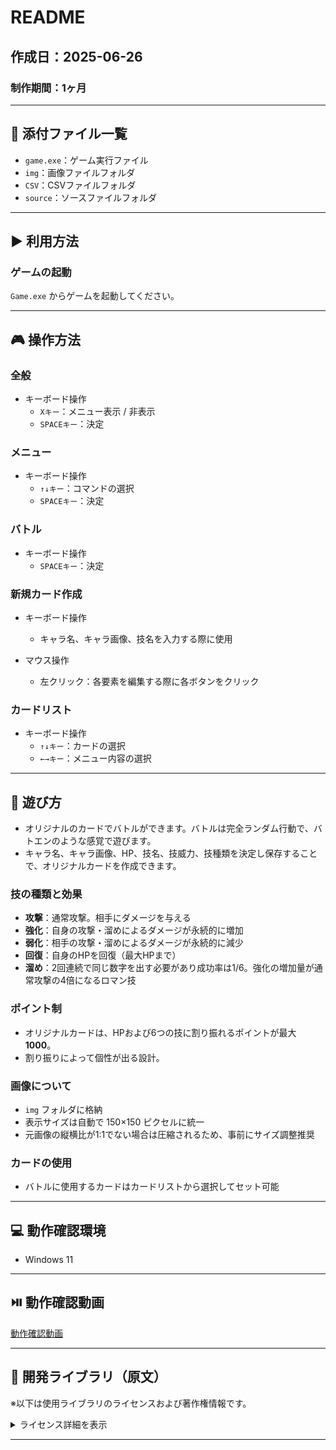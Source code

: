 # README

## 作成日：2025-06-26
### 制作期間：1ヶ月

---

## 📁 添付ファイル一覧

- `game.exe`：ゲーム実行ファイル  
- `img`：画像ファイルフォルダ  
- `CSV`：CSVファイルフォルダ  
- `source`：ソースファイルフォルダ  

---

## ▶️ 利用方法

### ゲームの起動

`Game.exe` からゲームを起動してください。

---

## 🎮 操作方法

### 全般

- キーボード操作  
  - `Xキー`：メニュー表示 / 非表示  
  - `SPACEキー`：決定
    
### メニュー

- キーボード操作  
  - `↑↓キー`：コマンドの選択
  - `SPACEキー`：決定

### バトル

- キーボード操作  
  - `SPACEキー`：決定

### 新規カード作成

- キーボード操作  
  - キャラ名、キャラ画像、技名を入力する際に使用

- マウス操作  
  - 左クリック：各要素を編集する際に各ボタンをクリック

### カードリスト

- キーボード操作  
  - `↑↓キー`：カードの選択  
  - `←→キー`：メニュー内容の選択  

---

## 🎴 遊び方

- オリジナルのカードでバトルができます。バトルは完全ランダム行動で、バトエンのような感覚で遊びます。
- キャラ名、キャラ画像、HP、技名、技威力、技種類を決定し保存することで、オリジナルカードを作成できます。

### 技の種類と効果

- **攻撃**：通常攻撃。相手にダメージを与える  
- **強化**：自身の攻撃・溜めによるダメージが永続的に増加  
- **弱化**：相手の攻撃・溜めによるダメージが永続的に減少  
- **回復**：自身のHPを回復（最大HPまで）  
- **溜め**：2回連続で同じ数字を出す必要があり成功率は1/6。強化の増加量が通常攻撃の4倍になるロマン技

### ポイント制

- オリジナルカードは、HPおよび6つの技に割り振れるポイントが最大 **1000**。
- 割り振りによって個性が出る設計。

### 画像について

- `img` フォルダに格納
- 表示サイズは自動で 150×150 ピクセルに統一
- 元画像の縦横比が1:1でない場合は圧縮されるため、事前にサイズ調整推奨

### カードの使用

- バトルに使用するカードはカードリストから選択してセット可能

---

## 💻 動作確認環境

- Windows 11

---

## ⏯️ 動作確認動画

[動作確認動画](https://youtu.be/lr4rlFkvnt4)

---

## 🧩 開発ライブラリ（原文）

※以下は使用ライブラリのライセンスおよび著作権情報です。

<details>
<summary> ライセンス詳細を表示</summary>

著作権等

<<一般的な事項>>
　・ＤＸライブラリの著作権は山田 巧が保持します。

　・無料ソフト、有料ソフト問わず、ＤＸライブラリを使用して作成されたソフトウエアに対する\
　　ライセンス料等は(商用利用・法人利用問わず)一切発生しません。

　・ＤＸライブラリを用いたことによって生じた如何なる損害に対しても著作権保有者はその\
　　保障義務を一切負わないものとします。

　・著作権保有者はＤＸライブラリに不備が有っても、それを訂正する義務を負いません。

　・ＤＸライブラリを使用して作成されたソフトウエアにＤＸライブラリを使用した旨を記載する\
　　必要はありません。(記載されれば嬉しいですが)

　・ＤＸライブラリが使用している各ライブラリについて、配布するソフトウエアのドキュメント等に\
　　下記の著作権表記を含めてください。

　　　libjpeg　Copyright (C) 1991-2013, Thomas G. Lane, Guido Vollbeding.\
　　　this software is based in part on the work of the Independent JPEG Group


　　　libpng　Copyright (C) 2004, 2006-2012 Glenn Randers-Pehrson.\
　　　zlib　Copyright (C) 1995-2012 Jean-loup Gailly and Mark Adler.


　　　libtiff　Copyright (c) 1988-1997 Sam Leffler\
　　　libtiff　Copyright (c) 1991-1997 Silicon Graphics, Inc.

　　　Permission to use, copy, modify, distribute, and sell this software and\
　　　its documentation for any purpose is hereby granted without fee, provided\
　　　that (i) the above copyright notices and this permission notice appear in\
　　　all copies of the software and related documentation, and (ii) the names of\
　　　Sam Leffler and Silicon Graphics may not be used in any advertising or\
　　　publicity relating to the software without the specific, prior written\
　　　permission of Sam Leffler and Silicon Graphics.

　　　THE SOFTWARE IS PROVIDED "AS-IS" AND WITHOUT WARRANTY OF ANY KIND,\
　　　EXPRESS, IMPLIED OR OTHERWISE, INCLUDING WITHOUT LIMITATION, ANY\
　　　WARRANTY OF MERCHANTABILITY OR FITNESS FOR A PARTICULAR PURPOSE.

　　　IN NO EVENT SHALL SAM LEFFLER OR SILICON GRAPHICS BE LIABLE FOR\
　　　ANY SPECIAL, INCIDENTAL, INDIRECT OR CONSEQUENTIAL DAMAGES OF ANY KIND,\
　　　OR ANY DAMAGES WHATSOEVER RESULTING FROM LOSS OF USE, DATA OR PROFITS,\
　　　WHETHER OR NOT ADVISED OF THE POSSIBILITY OF DAMAGE, AND ON ANY THEORY OF\
　　　LIABILITY, ARISING OUT OF OR IN CONNECTION WITH THE USE OR PERFORMANCE\
　　　OF THIS SOFTWARE.


　　　libogg　Copyright (C) 2002-2009 Xiph.org Foundation

　　　Redistribution and use in source and binary forms, with or without\
　　　modification, are permitted provided that the following conditions\
　　　are met:

　　　- Redistributions of source code must retain the above copyright\
　　　notice, this list of conditions and the following disclaimer.

　　　- Redistributions in binary form must reproduce the above copyright\
　　　notice, this list of conditions and the following disclaimer in the\
　　　documentation and/or other materials provided with the distribution.

　　　- Neither the name of the Xiph.org Foundation nor the names of its\
　　　contributors may be used to endorse or promote products derived from\
　　　this software without specific prior written permission.

　　　THIS SOFTWARE IS PROVIDED BY THE COPYRIGHT HOLDERS AND CONTRIBUTORS\
　　　``AS IS'' AND ANY EXPRESS OR IMPLIED WARRANTIES, INCLUDING, BUT NOT\
　　　LIMITED TO, THE IMPLIED WARRANTIES OF MERCHANTABILITY AND FITNESS FOR\
　　　A PARTICULAR PURPOSE ARE DISCLAIMED. IN NO EVENT SHALL THE FOUNDATION\
　　　OR CONTRIBUTORS BE LIABLE FOR ANY DIRECT, INDIRECT, INCIDENTAL,\
　　　SPECIAL, EXEMPLARY, OR CONSEQUENTIAL DAMAGES (INCLUDING, BUT NOT\
　　　LIMITED TO, PROCUREMENT OF SUBSTITUTE GOODS OR SERVICES; LOSS OF USE,\
　　　DATA, OR PROFITS; OR BUSINESS INTERRUPTION) HOWEVER CAUSED AND ON ANY\
　　　THEORY OF LIABILITY, WHETHER IN CONTRACT, STRICT LIABILITY, OR TORT\
　　　(INCLUDING NEGLIGENCE OR OTHERWISE) ARISING IN ANY WAY OUT OF THE USE\
　　　OF THIS SOFTWARE, EVEN IF ADVISED OF THE POSSIBILITY OF SUCH DAMAGE.


　　　Opus audio codec\
　　　Copyright 2001-2011 Xiph.Org, Skype Limited, Octasic,\
　　　 Jean-Marc Valin, Timothy B. Terriberry,\
　　　 CSIRO, Gregory Maxwell, Mark Borgerding,\
　　　 Erik de Castro Lopo

　　　Redistribution and use in source and binary forms, with or without\
　　　modification, are permitted provided that the following conditions\
　　　are met:

　　　- Redistributions of source code must retain the above copyright\
　　　notice, this list of conditions and the following disclaimer.

　　　- Redistributions in binary form must reproduce the above copyright\
　　　notice, this list of conditions and the following disclaimer in the\
　　　documentation and/or other materials provided with the distribution.

　　　- Neither the name of Internet Society, IETF or IETF Trust, nor the\
　　　names of specific contributors, may be used to endorse or promote\
　　　products derived from this software without specific prior written\
　　　permission.

　　　THIS SOFTWARE IS PROVIDED BY THE COPYRIGHT HOLDERS AND CONTRIBUTORS\
　　　``AS IS'' AND ANY EXPRESS OR IMPLIED WARRANTIES, INCLUDING, BUT NOT\
　　　LIMITED TO, THE IMPLIED WARRANTIES OF MERCHANTABILITY AND FITNESS FOR\
　　　A PARTICULAR PURPOSE ARE DISCLAIMED. IN NO EVENT SHALL THE COPYRIGHT OWNER\
　　　OR CONTRIBUTORS BE LIABLE FOR ANY DIRECT, INDIRECT, INCIDENTAL, SPECIAL,\
　　　EXEMPLARY, OR CONSEQUENTIAL DAMAGES (INCLUDING, BUT NOT LIMITED TO,\
　　　PROCUREMENT OF SUBSTITUTE GOODS OR SERVICES; LOSS OF USE, DATA, OR\
　　　PROFITS; OR BUSINESS INTERRUPTION) HOWEVER CAUSED AND ON ANY THEORY OF\
　　　LIABILITY, WHETHER IN CONTRACT, STRICT LIABILITY, OR TORT (INCLUDING\
　　　NEGLIGENCE OR OTHERWISE) ARISING IN ANY WAY OUT OF THE USE OF THIS\
　　　SOFTWARE, EVEN IF ADVISED OF THE POSSIBILITY OF SUCH DAMAGE.


　　　Opusfile\
　　　Copyright (c) 1994-2013 Xiph.Org Foundation and contributors

　　　Redistribution and use in source and binary forms, with or without\
　　　modification, are permitted provided that the following conditions\
　　　are met:

　　　- Redistributions of source code must retain the above copyright\
　　　notice, this list of conditions and the following disclaimer.\

　　　- Redistributions in binary form must reproduce the above copyright\
　　　notice, this list of conditions and the following disclaimer in the\
　　　documentation and/or other materials provided with the distribution.

　　　- Neither the name of the Xiph.Org Foundation nor the names of its\
　　　contributors may be used to endorse or promote products derived from\
　　　this software without specific prior written permission.

　　　THIS SOFTWARE IS PROVIDED BY THE COPYRIGHT HOLDERS AND CONTRIBUTORS\
　　　``AS IS'' AND ANY EXPRESS OR IMPLIED WARRANTIES, INCLUDING, BUT NOT\
　　　LIMITED TO, THE IMPLIED WARRANTIES OF MERCHANTABILITY AND FITNESS FOR\
　　　A PARTICULAR PURPOSE ARE DISCLAIMED. IN NO EVENT SHALL THE FOUNDATION\
　　　OR CONTRIBUTORS BE LIABLE FOR ANY DIRECT, INDIRECT, INCIDENTAL,\
　　　SPECIAL, EXEMPLARY, OR CONSEQUENTIAL DAMAGES (INCLUDING, BUT NOT\
　　　LIMITED TO, PROCUREMENT OF SUBSTITUTE GOODS OR SERVICES; LOSS OF USE,\
　　　DATA, OR PROFITS; OR BUSINESS INTERRUPTION) HOWEVER CAUSED AND ON ANY\
　　　THEORY OF LIABILITY, WHETHER IN CONTRACT, STRICT LIABILITY, OR TORT\
　　　(INCLUDING NEGLIGENCE OR OTHERWISE) ARISING IN ANY WAY OUT OF THE USE\
　　　OF THIS SOFTWARE, EVEN IF ADVISED OF THE POSSIBILITY OF SUCH DAMAGE.


　　　Mersenne Twister\
　　　Copyright (C) 1997 - 2002, Makoto Matsumoto and Takuji Nishimura,\
　　　All rights reserved.

　　　Redistribution and use in source and binary forms, with or without\
　　　modification, are permitted provided that the following conditions\
　　　are met:

　　　1. Redistributions of source code must retain the above copyright\
　　　notice, this list of conditions and the following disclaimer.

　　　2. Redistributions in binary form must reproduce the above copyright\
　　　notice, this list of conditions and the following disclaimer in the\
　　　documentation and/or other materials provided with the distribution.

　　　3. The name of the author may not be used to endorse or promote products\
　　　derived from this software without specific prior written permission.

　　　THIS SOFTWARE IS PROVIDED BY THE AUTHOR ``AS IS'' AND ANY EXPRESS OR\
　　　IMPLIED WARRANTIES, INCLUDING, BUT NOT LIMITED TO, THE IMPLIED WARRANTIES\
　　　OF MERCHANTABILITY AND FITNESS FOR A PARTICULAR PURPOSE ARE DISCLAIMED.\
　　　IN NO EVENT SHALL THE AUTHOR BE LIABLE FOR ANY DIRECT, INDIRECT,\
　　　INCIDENTAL, SPECIAL, EXEMPLARY, OR CONSEQUENTIAL DAMAGES (INCLUDING, BUT\
　　　NOT LIMITED TO, PROCUREMENT OF SUBSTITUTE GOODS OR SERVICES; LOSS OF USE,\
　　　DATA, OR PROFITS; OR BUSINESS INTERRUPTION) HOWEVER CAUSED AND ON ANY\
　　　THEORY OF LIABILITY, WHETHER IN CONTRACT, STRICT LIABILITY, OR TORT\
　　　(INCLUDING NEGLIGENCE OR OTHERWISE) ARISING IN ANY WAY OUT OF THE USE OF\
　　　THIS SOFTWARE, EVEN IF ADVISED OF THE POSSIBILITY OF SUCH DAMAGE.


　　　Bullet　Copyright (c) 2003-2006 Erwin Coumans.


</details>

---

